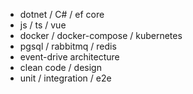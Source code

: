 - dotnet / C# / ef core
- js / ts / vue
- docker / docker-compose / kubernetes
- pgsql / rabbitmq / redis
- event-drive architecture
- clean code / design
- unit / integration / e2e

